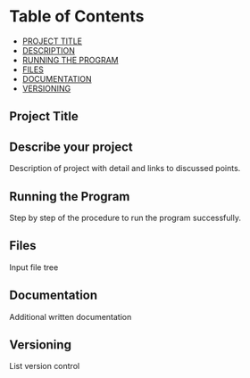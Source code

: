 # Table of Contents
- [PROJECT TITLE](#project-title)
- [DESCRIPTION](#describe-your-project)
- [RUNNING THE PROGRAM](#running-the-program)
- [FILES](#files)
- [DOCUMENTATION](#documentation)
- [VERSIONING](#versioning)

## Project Title

## Describe your project

Description of project with detail and links to discussed points.

## Running the Program

Step by step of the procedure to run the program successfully.

## Files

Input file tree

## Documentation

Additional written documentation

## Versioning
List version control
